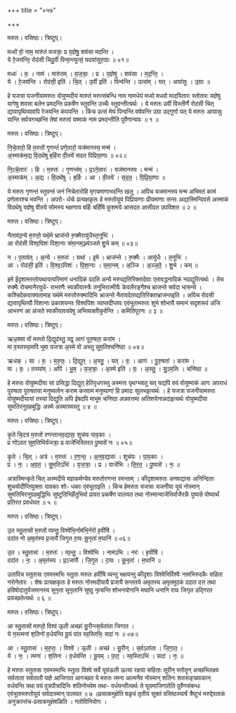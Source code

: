 +++
title = "०५७"

+++


मरुतः। वसिष्ठः। त्रिष्टुप्।

मध्वो॑ वो॒ नाम॒ मारु॑तं यजत्राः॒ प्र य॒ज्ञेषु॒ शव॑सा मदन्ति ।  
ये रे॒जय॑न्ति॒ रोद॑सी चिदु॒र्वी पिन्व॒न्त्युत्सं॒ यदया॑सुरु॒ग्राः ॥ ०१॥

मध्वः॑ । वः॒ । नाम॑ । मारु॑तम् । य॒ज॒त्राः॒ । प्र । य॒ज्ञेषु॑ । शव॑सा । म॒द॒न्ति॒ ।  
ये । रे॒जय॑न्ति । रोद॑सी॒ इति॑ । चि॒त् । उ॒र्वी इति॑ । पिन्व॑न्ति । उत्स॑म् । यत् । अया॑सुः । उ॒ग्राः ॥

हे यजत्रा यजनीयामरुतः वोयुप्मदीयं मारुतं मरुत्संबन्धि नाम नामधेयं मध्वो मधवो मादयितारः स्तोतारः यज्ञेषु यागेषु शवसा बलेन प्रमदन्ति प्रकर्षेण स्तुवन्ति उच्चैः स्तुवन्तीत्यर्थः । ये मरुतः उर्वी विस्तीर्णे रोदसी चित् द्यावापृथिव्यावपि रेजयन्ति कंपयन्ति । किंच उत्सं मेघं पिन्वन्ति वर्षयन्ति उग्रा उद्गूर्णा यत् ये मरुतः आयासुः यान्ति सर्वत्रगच्छन्ति तेषां मरुतां यष्माकं नाम प्रमदन्तीति पूर्वेणान्वयः ॥ १ ॥

मरुतः। वसिष्ठः। त्रिष्टुप्।

नि॒चे॒तारो॒ हि म॒रुतो॑ गृ॒णन्तं॑ प्रणे॒तारो॒ यज॑मानस्य॒ मन्म॑ ।  
अ॒स्माक॑म॒द्य वि॒दथे॑षु ब॒र्हिरा वी॒तये॑ सदत पिप्रिया॒णाः ॥ ०२॥

नि॒ऽचे॒तारः॑ । हि । म॒रुतः॑ । गृ॒णन्त॑म् । प्र॒ऽने॒तारः॑ । यज॑मानस्य । मन्म॑ ।  
अ॒स्माक॑म् । अ॒द्य । वि॒दथे॑षु । ब॒र्हिः । आ । वी॒तये॑ । स॒द॒त॒ । पि॒प्रि॒या॒णाः ॥

ये मरुतः गृणन्तं स्तुवन्तं जनं निचेतारोहि मृगयमाणाभदन्ति खलु । अपिच यजमानस्य मन्म अभिमतं कामं प्रणेतारश्च भवन्ति । अपरो- र्धर्चः प्रत्यक्षकृतः हे मरुतोयूयं पिप्रियाणाः प्रीयमाणाः सन्तः अद्यास्मिन्दिवसे अस्माकं विदथेषु यज्ञेषु वीतये सोमस्य भक्षणाय बर्हिः बर्हिंषि कुशमये आसदत आसीदत उपविशत ॥ २ ॥

मरुतः। वसिष्ठः। त्रिष्टुप्।

नैताव॑द॒न्ये म॒रुतो॒ यथे॒मे भ्राज॑न्ते रु॒क्मैरायु॑धैस्त॒नूभिः॑ ।  
आ रोद॑सी विश्व॒पिशः॑ पिशा॒नाः स॑मा॒नम॒ञ्ज्य॑ञ्जते शु॒भे कम् ॥ ०३॥

न । ए॒ताव॑त् । अ॒न्ये । म॒रुतः॑ । यथा॑ । इ॒मे । भ्राज॑न्ते । रु॒क्मैः । आयु॑धैः । त॒नूभिः॑ ।  
आ । रोद॑सी॒ इति॑ । वि॒श्व॒ऽपिशः॑ । पि॒शा॒नाः । स॒मा॒नम् । अ॒ञ्जि । अ॒ञ्ज॒ते॒ । शु॒भे । कम् ॥

इमे ईदृशामरुतोयथायत्परिमाणं धनादिकं ददति अन्ये मरुव्द्यतिरिक्तादेवाः एतावद्धनादिकं नदद्युरित्यर्थः । तेच रुक्मैः रोचमानैरयुधै- राभरणैः स्वकीयास्त्रैः तनूभिरात्मीयैः केवलैरङ्गैश्च भ्राजन्ते सर्वदा भासन्ते । कश्चिदेकवाक्यतामाह यथेमे मरुतोरुक्मादिभिः भ्राजन्ते नैतावदेतव्द्यतिरिक्ताभ्राजन्तइति । अपिच रोदसी द्यावापृथिव्यौ पिशानाः प्रकाशयन्तः विश्वपिशः व्याप्तदीप्तयः एवंभूतामरुतः शुभे शोभायै समानं सदृशरूपं अंजि आभरणं आ अंजते स्वकीयावयवेषु अभिव्यक्तीकुर्वन्ति । कमितिपूरणः ॥ ३ ॥

मरुतः। वसिष्ठः। त्रिष्टुप्।

ऋध॒क्सा वो॑ मरुतो दि॒द्युद॑स्तु॒ यद्व॒ आगः॑ पुरु॒षता॒ करा॑म ।  
मा व॒स्तस्या॒मपि॑ भूमा यजत्रा अ॒स्मे वो॑ अस्तु सुम॒तिश्चनि॑ष्ठा ॥ ०४॥

ऋध॑क् । सा । वः॒ । म॒रु॒तः॒ । दि॒द्युत् । अ॒स्तु॒ । यत् । वः॒ । आगः॑ । पु॒रु॒षता॑ । करा॑म ।  
मा । वः॒ । तस्या॑म् । अपि॑ । भू॒म॒ । य॒ज॒त्राः॒ । अ॒स्मे इति॑ । वः॒ । अ॒स्तु॒ । सु॒ऽम॒तिः । चनि॑ष्ठा ॥

हे मरुतः वोयुष्मदीया सा प्रसिद्धा दिद्युत् हेतिरृधगस्तु अस्मत्तः पृथग्भवतु यत् यद्यपि वयं वोयुष्माकं आगः अपराधं पुरुषता पुरुषतया मनुष्यत्वेन कराम करवाम मनुष्याणां हि प्रमादः सुलभइत्यर्थः । हे यजत्रा यजनीयामरुतः वोयुष्मदीयायां तस्यां दिद्युति अपि ईषदपि माभूम चनिष्ठा अन्नवत्तमा अतिशयेनान्नदाइत्यर्थः वोयुष्मदीया सुमतिरनुग्रहबुद्धिः अस्मे अस्मास्वस्तु ॥ ४ ॥

मरुतः। वसिष्ठः। त्रिष्टुप्।

कृ॒ते चि॒दत्र॑ म॒रुतो॑ रणन्तानव॒द्यासः॒ शुच॑यः पाव॒काः ।  
प्र णो॑ऽवत सुम॒तिभि॑र्यजत्राः॒ प्र वाजे॑भिस्तिरत पु॒ष्यसे॑ नः ॥ ०५॥

कृ॒ते । चि॒त् । अत्र॑ । म॒रुतः॑ । र॒ण॒न्त॒ । अ॒न॒व॒द्यासः॑ । शुच॑यः । पा॒व॒काः ।  
प्र । नः॒ । अ॒व॒त॒ । सु॒म॒तिऽभिः॑ । य॒ज॒त्राः॒ । प्र । वाजे॑भिः । ति॒र॒त॒ । पु॒ष्यसे॑ । नः॒ ॥

अत्रास्मिन्कृते चित् अस्मदीये यज्ञकर्मण्येव मरुतोरणन्त रमन्ताम् । कीदृशामरुतः अनवद्यासः अनिन्दिताः शुचयोदीप्तियुक्ताः पावकाः शो- धकाः एवंभूताइति । किंच हेमरुतः यजत्राः यजनीया यूयं नोस्मान् सुमतिभिरनुग्रहबुद्धिभिः सुष्टुतिभिर्हेतुभिर्वा प्रावत प्रकर्षेण पालयत तथा नोस्मान्वाजेभिर्वाजैरन्नैः पुष्यसे पोष्यार्थं प्रतिरत प्रवर्धयत ॥ ५ ॥

मरुतः। वसिष्ठः। त्रिष्टुप्।

उ॒त स्तु॒तासो॑ म॒रुतो॑ व्यन्तु॒ विश्वे॑भि॒र्नाम॑भि॒र्नरो॑ ह॒वींषि॑ ।  
ददा॑त नो अ॒मृत॑स्य प्र॒जायै॑ जिगृ॒त रा॒यः सू॒नृता॑ म॒घानि॑ ॥ ०६॥

उ॒त । स्तु॒तासः॑ । म॒रुतः॑ । व्य॒न्तु॒ । विश्वे॑भिः । नाम॑ऽभिः । नरः॑ । ह॒वींषि॑ ।  
ददा॑त । नः॒ । अ॒मृत॑स्य । प्र॒ऽजायै॑ । जि॒गृ॒त । रा॒यः । सू॒नृता॑ । म॒घानि॑ ॥

उतापिच स्तुतासः एवमस्मभिः स्तुताः मरुतः हवींषि व्यन्तु भक्षयन्तु कीदृशाः विश्वेभिर्विश्वैः नामभिरुदकैः सहिता नरोनेतारः । शेषः प्रत्यक्षकृतः हे मरुतः नोस्मदीयायै प्रजायै सन्ततये अमृतस्य अमृतमुदकं ददात दत्त तथा हविषोदातुर्यजमानस्य सूनृता सूनृतानि सुष्ठु नृत्यन्ति शोभनयोगानि मघानि धनानि रायः जिगृत उद्गिरत प्रयच्छतेत्यर्थः ॥ ६ ॥

मरुतः। वसिष्ठः। त्रिष्टुप्।

आ स्तु॒तासो॑ मरुतो॒ विश्व॑ ऊ॒ती अच्छा॑ सू॒रीन्त्स॒र्वता॑ता जिगात ।  
ये न॒स्त्मना॑ श॒तिनो॑ व॒र्धय॑न्ति यू॒यं पा॑त स्व॒स्तिभिः॒ सदा॑ नः ॥ ०७॥

आ । स्तु॒तासः॑ । म॒रु॒तः॒ । विश्वे॑ । ऊ॒ती । अच्छ॑ । सू॒रीन् । स॒र्वऽता॑ता । जि॒गा॒त॒ ।  
ये । नः॒ । त्मना॑ । श॒तिनः॑ । व॒र्धय॑न्ति । यू॒यम् । पा॒त॒ । स्व॒स्तिऽभिः॑ । सदा॑ । नः॒ ॥

हे मरुतः स्तुतासः एवमस्माभिः स्तुताः विश्वे सर्वे यूयंऊती ऊत्या रक्षया सहिताः सूरीन् स्तोतॄन् अच्छभिलक्ष्य सर्वताता सर्वतातौ यज्ञे आजिगात आगच्छत ये मरुतः त्मना आत्मनैव नोस्मान् शतिनः शतसङ्ख्याकान् वर्धयन्ति यथा वयं पुत्रपौत्रादिभिः शतिनोभवेम तथा- वर्धयन्तीत्यर्थः ते यूयमाजिगातेति पूर्वेणसंबन्धः एवंभूतामरुतोयूयं सर्वदास्मान् पालयत ॥ ७ ॥प्रसाकमुक्षेति षळृचं तृतीयं सूक्तं वसिष्ठस्यार्षं त्रैष्टुभं मरुद्देवताकं अनुक्रान्तंच-प्रसाकमुक्षेषळिति । गतोविनियोगः ।